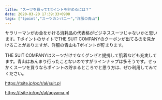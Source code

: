 ```yaml
---
title: "スーツを買ってTポイントを貯めるには？"
date: 2020-03-20 17:39:33+0900
tags: ["tpoint","スーツカンパニー","洋服の青山"]
---
```


サラリーマンがお金をかける消耗品の代表格がビジネススーツじゃないかと思います。TポイントのサイトでTHE SUIT COMPANYのクーポンが出てるのを見かけることがありますが、洋服の青山もTポイントが貯まります。

THE SUIT COMPANYはスーツだけでなくグンゼと提携して肌着なども充実してます。青山はあんまり行ったことないのですがラインナップは多そうです。せっかくスーツを買うならポイントの貯まるところでと思う方は、ぜひ利用してみてください。

https://tsite.jp/pc/r/al/suit.pl

https://tsite.jp/pc/r/al/aoyama.pl
